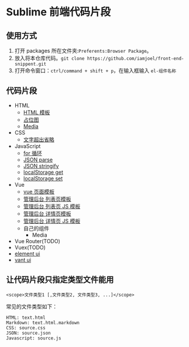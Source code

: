 # Sublime 前端代码片段
## 使用方式
1. 打开 packages 所在文件夹:`Preferents:Browser Package`。
1. 放入将本仓库代码。`git clone https://github.com/iamjoel/front-end-snippent.git`
1. 打开命令窗口：`ctrl/command + shift + p`，在输入框输入 `el-组件名称`

## 代码片段
* HTML
  * [HTML 模板](html/j-html.sublime-snippet)
  * [占位图](html/j-img-placeholder.sublime-snippet)
  * [Media](html/j-media.sublime-snippet)
* CSS
  * [文字超出省略](html/j-ellipsis.sublime-snippet)
* JavaScript
  * [for 循环](html/j-for.sublime-snippet)
  * [JSON parse](html/j-json-parse.sublime-snippet)
  * [JSON stringify](html/j-json-stringify.sublime-snippet)
  * [localStorage get](html/j-localStorage-get.sublime-snippet)
  * [localStorage set](html/j-localStorage-set.sublime-snippet)
* Vue
  * [vue 页面模板](html/j-vue-template.sublime-snippet)
  * [管理后台 列表页模板](html/j-vue-list.sublime-snippet)
  * [管理后台 列表页 JS 模板](html/j-vue-list-js.sublime-snippet)
  * [管理后台 详情页模板](html/j-vue-update.sublime-snippet)
  * [管理后台 详情页 JS 模板](html/j-vue-update-js.sublime-snippet)
  * 自己的组件
    * Media
* Vue Router(TODO)
* Vuex(TODO)
* [element ui](element-ui)
* [vant ui](vant-ui)

## 让代码片段只指定类型文件能用
```
<scope>文件类型1 [,文件类型2, 文件类型3, ...]</scope>
```

常见的文件类型如下：
```
HTML: text.html
Markdown: text.html.markdown
CSS: source.css
JSON: source.json
Javascript: source.js
```

